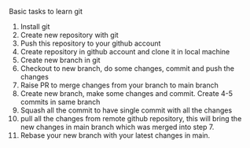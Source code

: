 Basic tasks to learn git

1. Install git
2. Create new repository with git
3. Push this repository to your github account
4. Create repository in github account and clone it in local machine
5. Create new branch in git
6. Checkout to new branch, do some changes, commit and push the changes
7. Raise PR to merge changes from your branch to main branch
8. Create new branch, make some changes  and commit. Create 4-5 commits in same branch
9. Squash all the commit to have single commit with all the changes
10. pull all the changes from remote github repository, this will bring the new changes in main branch which was merged into step 7.
11. Rebase your new branch with your latest changes in main.